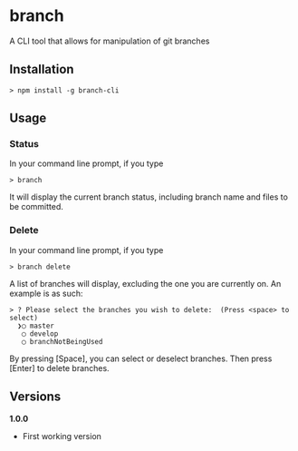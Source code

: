 # branch
A CLI tool that allows for manipulation of git branches

## Installation

    > npm install -g branch-cli

## Usage

### Status
In your command line prompt, if you type

    > branch

It will display the current branch status, including branch name and files to be committed.

### Delete
In your command line prompt, if you type

    > branch delete

A list of branches will display, excluding the one you are currently on. An example is as such:

    > ? Please select the branches you wish to delete:  (Press <space> to select)
      ❯◯ master
       ◯ develop
       ◯ branchNotBeingUsed

By pressing [Space], you can select or deselect branches. Then press [Enter] to delete branches.

## Versions
**1.0.0**
* First working version

